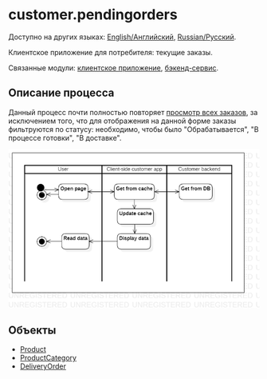 # customer.pendingorders

Доступно на других языках: [English/Английский](pendingorders.md), [Russian/Русский](pendingorders.ru.md). 

Клиентское приложение для потребителя: текущие заказы.

Связанные модули: [клиентское приложение](../../frontend/customerclient.md), [бэкенд-сервис](../../backend/customerbackend.md).

## Описание процесса

Данный процесс почти полностью повторяет [просмотр всех заказов](orders.ru.md), за исключением того, что для отображения на данной форме заказы фильтруются по статусу: необходимо, чтобы было "Обрабатывается", "В процессе готовки", "В доставке".

![customer.allorders](../../img/activitydiagrams/customer.allorders.png)

## Объекты 

- [Product](https://github.com/alexeysp11/workflow-lib/blob/main/docs/Models/Business/Products/Product.md)
- [ProductCategory](https://github.com/alexeysp11/workflow-lib/blob/main/docs/Models/Business/Products/ProductCategory.md)
- [DeliveryOrder](https://github.com/alexeysp11/workflow-lib/blob/main/docs/Models/Business/BusinessDocuments/DeliveryOrder.md)
